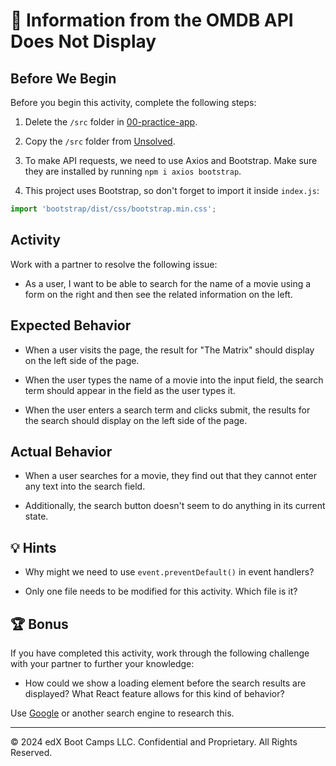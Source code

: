 # 🐛 Information from the OMDB API Does Not Display

## Before We Begin

Before you begin this activity, complete the following steps:

1. Delete the `/src` folder in [00-practice-app](../Day-1/00-practice-app/).

2. Copy the `/src` folder from [Unsolved](./Unsolved/).

3. To make API requests, we need to use Axios and Bootstrap. Make sure they are installed by running `npm i axios bootstrap`.

4. This project uses Bootstrap, so don't forget to import it inside `index.js`:

  ```js
  import 'bootstrap/dist/css/bootstrap.min.css';
  ```

## Activity

Work with a partner to resolve the following issue:

* As a user, I want to be able to search for the name of a movie using a form on the right and then see the related information on the left.

## Expected Behavior

* When a user visits the page, the result for "The Matrix" should display on the left side of the page.

* When the user types the name of a movie into the input field, the search term should appear in the field as the user types it.

* When the user enters a search term and clicks submit, the results for the search should display on the left side of the page.

## Actual Behavior

* When a user searches for a movie, they find out that they cannot enter any text into the search field.

* Additionally, the search button doesn't seem to do anything in its current state.

## 💡 Hints

* Why might we need to use `event.preventDefault()` in event handlers?

* Only one file needs to be modified for this activity. Which file is it?

## 🏆 Bonus

If you have completed this activity, work through the following challenge with your partner to further your knowledge:

* How could we show a loading element before the search results are displayed? What React feature allows for this kind of behavior?

Use [Google](https://www.google.com) or another search engine to research this.

---
© 2024 edX Boot Camps LLC. Confidential and Proprietary. All Rights Reserved.
